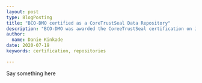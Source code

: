 ```yaml
---
layout: post
type: BlogPosting
title: "BCO-DMO certified as a CoreTrustSeal Data Repository"
description: "BCO-DMO was awarded the CoreeTrustSeal certification on July 13, 2020"
author: 
  name: Danie Kinkade
date: 2020-07-19
keywords: certification, repositories

---
```


Say something here
